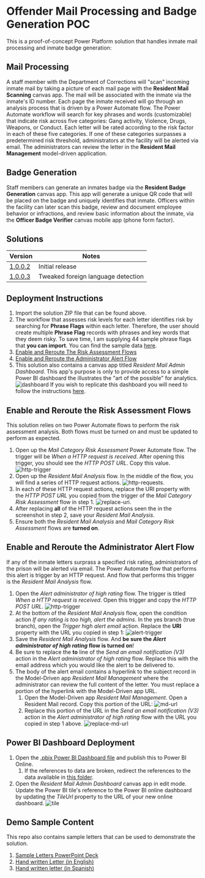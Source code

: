 # Offender Mail Processing and Badge Generation POC
This is a proof-of-concept Power Platform solution that handles inmate mail processing and inmate badge generation:

## Mail Processing
A staff member with the Department of Corrections will "scan" incoming inmate mail by taking a picture of each mail page with the **Resident Mail Scanning** canvas app. The mail will be associated with the inmate via the inmate's ID number. Each page the inmate received will go through an analysis process that is driven by a Power Automate flow. The Power Automate workflow will search for key phrases and words (customizable) that indicate risk across five categories: Gang activity, Violence, Drugs, Weapons, or Conduct. Each letter will be rated according to the risk factor in each of these five categories. If one of these categories surpasses a predetermined risk threshold, administrators at the facility will be alerted via email. The administrators can review the letter in the **Resident Mail Management** model-driven application.

## Badge Generation
Staff members can generate an inmates badge via the **Resident Badge Generation** canvas app. This app will generate a unique QR code that will be placed on the badge and uniquely identifies that inmate. Officers within the facility can later scan this badge, review and document employee behavior or infractions, and review basic information about the inmate, via the **Officer Badge Verifier** canvas mobile app (phone form factor).

## Solutions
| Version | Notes |
|---------|-------|
|[1.0.0.2](./solutions/ResidentMailProcessing_1_0_0_2.zip)  | Initial release |
|[1.0.0.3](./solutions/ResidentMailProcessing_1_0_0_3.zip)| Tweaked foreign language detection |

## Deployment Instructions
1. Import the solution ZIP file that can be found above.
2. The workflow that assesses risk levels for each letter identifies risk by searching for **Phrase Flags** within each letter. Therefore, the user should create multiple **Phrase Flag** records with phrases and key words that they deem risky. To save time, I am supplying 44 sample phrase flags that **you can import**. You can find the sample data [here](./sample-data/cr0d5_phraseflags.csv).
3. [Enable and Reroute The Risk Assessment Flows](#enable-and-reroute-the-risk-assessment-flows)
4. [Enable and Reroute the Administrator Alert Flow](#enable-and-reroute-the-administrator-alert-flow)
5. This solution also contains a canvas app titled *Resident Mail Admin Dashboard*. This app's purpose is only to provide access to a simple Power BI dashboard the illustrates the "art of the possible" for analytics. 
![dashboard](./images/dashboard.png)
If you wish to replicate this dashboard you will need to follow the instructions [here](#power-bi-dashboard-deployment).


## Enable and Reroute the Risk Assessment Flows
This solution relies on two Power Automate flows to perform the risk assessment analysis. Both flows must be turned on and must be updated to perform as expected.  

1. Open up the *Mail Category Risk Assessment* Power Automate flow. The trigger will be *When a HTTP request is received*. After opening this trigger, you should see the *HTTP POST URL*. Copy this value.
![http-trigger](./images/http-trigger.png)
2. Open up the *Resident Mail Analysis* flow. In the middle of the flow, you will find a series of HTTP request actions.
![http-requests](./images/http-requests.png).
3. In each of these HTTP request actions, replace the URI property with the *HTTP POST URL* you copied from the trigger of the *Mail Category Risk Assessment* flow in step 1.
![replace-uri](./images/replace-uri.png).
4. After replacing **all** of the HTTP request actions seen the in the screenshot in step 2, save your *Resident Mail Analysis*.
5. Ensure both the *Resident Mail Analysis* and *Mail Category Risk Assessment* flows are **turned on**.

## Enable and Reroute the Administrator Alert Flow
If any of the inmate letters surprass a specified risk rating, administrators of the prison will be alerted via email. The Power Automate flow that performs this alert is trigger by an HTTP request. And flow that performs this trigger is the *Resident Mail Analysis* flow.

1. Open the *Alert administrator of high rating* flow. The trigger is titled *When a HTTP request is received*. Open this trigger and copy the *HTTP POST URL*.
![http-trigger](./images/alert-http-trigger.png)
2. At the bottom of the *Resident Mail Analysis* flow, open the condition action *If any rating is too high, alert the admins*. In the yes branch (true branch), open the *Trigger high alert email* action. Replace the **URI** property with the URL you copied in step 1:
![alert-trigger](./images/alert-trigger.png)
3. Save the *Resident Mail Analysis* flow. And **be sure the *Alert administrator of high rating* flow is turned on**!
4. Be sure to replace the **to** line of the *Send an email notification (V3)* action in the *Alert administrator of high rating* flow. Replace this with the email address which you would like the alert to be delivered to.
5. The body of the alert email contains a hyperlink to the subject record in the Model-Driven app *Resident Mail Management* where the administrator can review the full content of the letter. You must replace a portion of the hyperlink with the Model-Driven app URL.
    1. Open the Model-Driven app *Resident Mail Management*. Open a Resident Mail record. Copy this portion of the URL:
    ![md-url](./images/md-url.png)
    2. Replace this portion of the URL in the *Send an email notification (V3)* action in the *Alert administrator of high rating* flow with the URL you copied in step 1 above.
    ![replace-md-url](./images/replace-md-url.png)


## Power BI Dashboard Deployment
1. Open the [.pbix Power BI Dashboard file](./dashboard/dashboard.pbix) and publish this to Power BI Online.
    1. If the references to data are broken, redirect the references to the data available in [this folder](./dashboard/data/).
2. Open the *Resident Mail Admin Dashboard* canvas app in edit mode. Update the Power BI tile's reference to the Power BI online dashboard by updating the *TileUrl* property to the URL of your new online dashboard.
![tile](./images/pbi-tile.png)

## Demo Sample Content
This repo also contains sample letters that can be used to demonstrate the solution.
1. [Sample Letters PowerPoint Deck](./demo/SampleLetters.pptx)
2. [Hand written Letter (in English)](./demo/HandWrittenEnglish.pdf)
3. [Hand written letter (in Spanish)](./demo/HandWrittenSpanish.pdf)